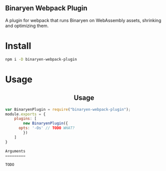 Binaryen Webpack Plugin
-----------------------

A plugin for webpack that runs Binaryen on WebAssembly assets, shrinking and optimizing them.

Install
=======

```bash
npm i -D binaryen-webpack-plugin
```

Usage
=====

<h2 align="center">Usage</h2>

``` javascript
var BinaryenPlugin = require("binaryen-webpack-plugin");
module.exports = {
	plugins: [
		new BinaryenPlugin({
      opts: '-Os' // TODO WHAT?
		})
	]
}

Arguments
=========

TODO


